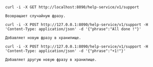  




```shell
curl -i -X GET http://localhost:8090/help-service/v1/support  
```
    Возвращает случайную фразу.

```shell
curl -i -X POST http://127.0.0.1:8090/help-service/v1/support -H 'Content-Type: application/json' -d '{"phrase":"All done !"}'
```
    Добавляет новую фразу в хранилище.
```shell
curl -i -X POST http://127.0.0.1:8090/help-service/v1/support -H 'Content-Type: application/json' -d '{"phrase":"+1!"}'
```
    Добавляет другую новую фразу в хранилище.

